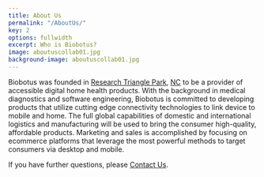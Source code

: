 ```yaml
---
title: About Us
permalink: "/AboutUs/"
key: 2
options: fullwidth
excerpt: Who is Biobotus?
image: aboutuscollab01.jpg
background-image: aboutuscollab01.jpg
---
```


Biobotus was founded in [Research Triangle Park](http://www.rtp.org/), [NC](http://www.ncbiotech.org/) to be a provider of accessible digital home health products.  With the background in medical diagnostics and software engineering, Biobotus is committed to developing products that utilize cutting edge connectivity technologies to link device to mobile and home.  The full global capabilities of domestic and international logistics and manufacturing will be used to bring the consumer high-quality, affordable products.  Marketing and sales is accomplished by focusing on ecommerce platforms that leverage the most powerful methods to target consumers via desktop and mobile.  

If you have further questions, please [Contact Us](https://www.biobotus.com/contactus).

